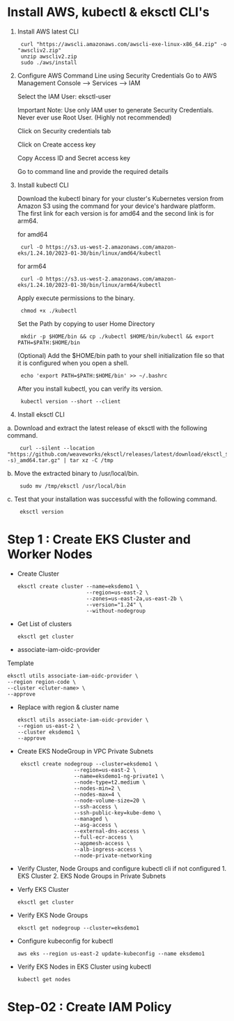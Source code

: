 # Install AWS, kubectl & eksctl CLI's


1. Install AWS latest CLI
  
        curl "https://awscli.amazonaws.com/awscli-exe-linux-x86_64.zip" -o "awscliv2.zip"
        unzip awscliv2.zip
        sudo ./aws/install

2. Configure AWS Command Line using Security Credentials
    Go to AWS Management Console --> Services --> IAM
    
    Select the IAM User: eksctl-user
    
    Important Note: Use only IAM user to generate Security Credentials. Never ever use Root User. (Highly not recommended)
    
    Click on Security credentials tab
    
    Click on Create access key
    
    Copy Access ID and Secret access key
    
    Go to command line and provide the required details

3. Install kubectl CLI

   Download the kubectl binary for your cluster's Kubernetes version from Amazon S3 using the command for your device's hardware platform. The first link for each        version is for amd64 and the second link is for arm64.
   
   for amd64
   
        curl -O https://s3.us-west-2.amazonaws.com/amazon-eks/1.24.10/2023-01-30/bin/linux/amd64/kubectl

    for arm64
    
        curl -O https://s3.us-west-2.amazonaws.com/amazon-eks/1.24.10/2023-01-30/bin/linux/arm64/kubectl
        
        
    Apply execute permissions to the binary.
    
        chmod +x ./kubectl

    Set the Path by copying to user Home Directory

        mkdir -p $HOME/bin && cp ./kubectl $HOME/bin/kubectl && export PATH=$PATH:$HOME/bin

    (Optional) Add the $HOME/bin path to your shell initialization file so that it is configured when you open a shell.
    
        echo 'export PATH=$PATH:$HOME/bin' >> ~/.bashrc
    
    After you install kubectl, you can verify its version.
    
        kubectl version --short --client

4. Install eksctl CLI

  a. Download and extract the latest release of eksctl with the following command.
      
        curl --silent --location "https://github.com/weaveworks/eksctl/releases/latest/download/eksctl_$(uname -s)_amd64.tar.gz" | tar xz -C /tmp

  b. Move the extracted binary to /usr/local/bin.
      
        sudo mv /tmp/eksctl /usr/local/bin
  
  c. Test that your installation was successful with the following command.
  
        eksctl version
        
        
#  Step 1 : Create EKS Cluster and Worker Nodes
  
- Create Cluster 
              
      eksctl create cluster --name=eksdemo1 \
                            --region=us-east-2 \
                            --zones=us-east-2a,us-east-2b \
                            --version="1.24" \
                            --without-nodegroup

- Get List of clusters 
  
      eksctl get cluster
      
      
- associate-iam-oidc-provider

Template 
        
    eksctl utils associate-iam-oidc-provider \
    --region region-code \
    --cluster <cluter-name> \
    --approve


- Replace with region & cluster name 

      eksctl utils associate-iam-oidc-provider \
      --region us-east-2 \
      --cluster eksdemo1 \
      --approve

- Create EKS NodeGroup in VPC Private Subnets 

       eksctl create nodegroup --cluster=eksdemo1 \
                        --region=us-east-2 \
                        --name=eksdemo1-ng-private1 \
                        --node-type=t2.medium \
                        --nodes-min=2 \
                        --nodes-max=4 \
                        --node-volume-size=20 \
                        --ssh-access \
                        --ssh-public-key=kube-demo \
                        --managed \
                        --asg-access \
                        --external-dns-access \
                        --full-ecr-access \
                        --appmesh-access \
                        --alb-ingress-access \
                        --node-private-networking

- Verify Cluster, Node Groups and configure kubectl cli if not configured
      1.	EKS Cluster
      2.	EKS Node Groups in Private Subnets


- Verfy EKS Cluster

      eksctl get cluster

- Verify EKS Node Groups

      eksctl get nodegroup --cluster=eksdemo1

- Configure kubeconfig for kubectl

      aws eks --region us-east-2 update-kubeconfig --name eksdemo1
      
- Verify EKS Nodes in EKS Cluster using kubectl

      kubectl get nodes
      
# Step-02 : Create IAM Policy











